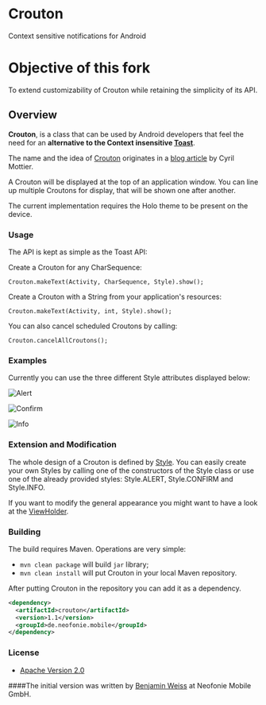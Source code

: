 # Crouton

Context sensitive notifications for Android

# Objective of this fork

To extend customizability of Crouton while retaining the simplicity of its API.

## Overview

**Crouton**, is a class that can be used by Android developers that feel the need for an **alternative to the Context insensitive [Toast](http://developer.android.com/reference/android/widget/Toast.html)**.

The name and the idea of [Crouton](https://github.com/neofoniemobile/Crouton/blob/master/library/src/de/neofonie/mobile/app/android/widget/crouton/Crouton.java) originates in a [blog article](http://android.cyrilmottier.com/?p=773) by Cyril Mottier.

A Crouton will be displayed at the top of an application window.
You can line up multiple Croutons for display, that will be shown one after another.

The current implementation requires the Holo theme to be present on the device.

### Usage

The API is kept as simple as the Toast API:

Create a Crouton for any CharSequence:

    Crouton.makeText(Activity, CharSequence, Style).show();
    
Create a Crouton with a String from your application's resources:

    Crouton.makeText(Activity, int, Style).show();

You can also cancel scheduled Croutons by calling:

    Crouton.cancelAllCroutons();

### Examples
Currently you can use the three different Style attributes displayed below:

![Alert](https://github.com/neofoniemobile/Crouton/raw/master/res/Alert.png "Example of Style.ALERT")

![Confirm](https://github.com/neofoniemobile/Crouton/raw/master/res/Confirm.png "Example of Style.CONFIRM")

![Info](https://github.com/neofoniemobile/Crouton/raw/master/res/Info.png "Example of Style.INFO")

### Extension and Modification

The whole design of a Crouton is defined by [Style](https://github.com/neofoniemobile/Crouton/blob/master/library/src/de/neofonie/mobile/app/android/widget/crouton/Style.java).
You can easily create your own Styles by calling one of the constructors of the Style class or use one of the already provided styles: Style.ALERT, Style.CONFIRM and Style.INFO.

If you want to modify the general appearance you might want to have a look at the [ViewHolder](https://github.com/neofoniemobile/Crouton/blob/master/library/src/de/neofonie/mobile/app/android/widget/crouton/ViewHolder.java).

### Building

The build requires Maven. Operations are very simple:

* `mvn clean package` will build `jar` library;
* `mvn clean install` will put Crouton in your local Maven repository.

After putting Crouton in the repository you can add it as a dependency.

```xml
<dependency>
  <artifactId>crouton</artifactId>
  <version>1.1</version>
  <groupId>de.neofonie.mobile</groupId>
</dependency>
```

### License

* [Apache Version 2.0](http://www.apache.org/licenses/LICENSE-2.0.html)

####The initial version was written by [Benjamin Weiss](https://plus.google.com/117509657298845443204) at Neofonie Mobile GmbH.
